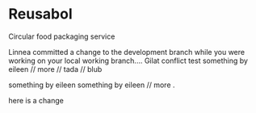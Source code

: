 # Reusabol
Circular food packaging service

Linnea committed a change to the development branch while you were working on your local working branch....
Gilat
conflict test
something by eileen // more // tada // blub


something by eileen
something by eileen // more
.

here is a change